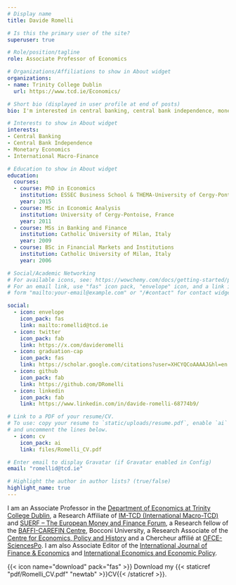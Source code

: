 ```yaml
---
# Display name
title: Davide Romelli

# Is this the primary user of the site?
superuser: true

# Role/position/tagline
role: Associate Professor of Economics

# Organizations/Affiliations to show in About widget
organizations:
- name: Trinity College Dublin
  url: https://www.tcd.ie/Economics/

# Short bio (displayed in user profile at end of posts)
bio: I'm interested in central banking, central bank independence, monetary economics, and international macro-finance.

# Interests to show in About widget
interests:
- Central Banking
- Central Bank Independence
- Monetary Economics
- International Macro-Finance

# Education to show in About widget
education:
  courses:
  - course: PhD in Economics
    institution: ESSEC Business School & THEMA-University of Cergy-Pontoise, France
    year: 2015
  - course: MSc in Economic Analysis
    institution: University of Cergy-Pontoise, France
    year: 2011
  - course: MSs in Banking and Finance
    institution: Catholic University of Milan, Italy
    year: 2009
  - course: BSc in Financial Markets and Institutions
    institution: Catholic University of Milan, Italy
    year: 2006

# Social/Academic Networking
# For available icons, see: https://wowchemy.com/docs/getting-started/page-builder/#icons
# For an email link, use "fas" icon pack, "envelope" icon, and a link in the
# form "mailto:your-email@example.com" or "/#contact" for contact widget.

social:
  - icon: envelope
    icon_pack: fas
    link: mailto:romellid@tcd.ie
  - icon: twitter
    icon_pack: fab
    link: https://x.com/davideromelli
  - icon: graduation-cap
    icon_pack: fas
    link: https://scholar.google.com/citations?user=XHCYQCoAAAAJ&hl=en
  - icon: github
    icon_pack: fab
    link: https://github.com/DRomelli
  - icon: linkedin
    icon_pack: fab
    link: https://www.linkedin.com/in/davide-romelli-68774b9/

# Link to a PDF of your resume/CV.
# To use: copy your resume to `static/uploads/resume.pdf`, enable `ai` icons in `params.toml`, 
# and uncomment the lines below.
  - icon: cv
    icon_pack: ai
    link: files/Romelli_CV.pdf

# Enter email to display Gravatar (if Gravatar enabled in Config)
email: "romellid@tcd.ie"

# Highlight the author in author lists? (true/false)
highlight_name: true
---
```


I am an Associate Professor in the [Department of Economics at Trinity College Dublin](http://www.tcd.ie/Economics/), a Research Affiliate of [IM-TCD (International Macro-TCD)](https://www.tcd.ie/Economics/research/imtcd/) and [SUERF – The European Money and Finance Forum](https://www.suerf.org/), a Research fellow of the [BAFFI-CAREFIN Centre](https://bafficarefin.unibocconi.eu/), Bocconi University, a Research Associate of the [Centre for Economics, Policy and History](https://ceph.ie/) and a Chercheur affilié at [OFCE-SciencesPo](https://www.ofce.sciences-po.fr/en/index.php). I am also Associate Editor of the [International Journal of Finance & Economics](https://onlinelibrary.wiley.com/journal/10991158) and [International Economics and Economic Policy](https://www.springer.com/journal/10368).

{{< icon name="download" pack="fas" >}} Download my {{< staticref "pdf/Romelli_CV.pdf" "newtab" >}}CV{{< /staticref >}}.